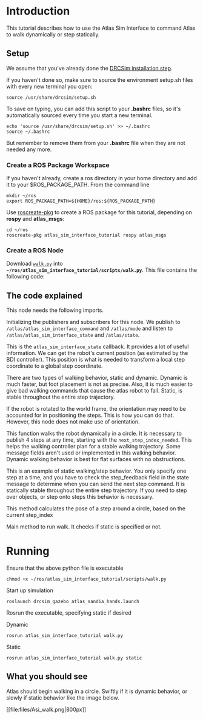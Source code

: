 # Introduction

This tutorial describes how to use the Atlas Sim Interface to command Atlas to walk dynamically or step statically.

## Setup

We assume that you've already done the [DRCSim installation step](http://gazebosim.org/tutorials?tut=drcsim_install).

If you haven't done so, make sure to source the environment setup.sh files with every new terminal you open:

~~~
source /usr/share/drcsim/setup.sh
~~~

To save on typing, you can add this script to your **.bashrc** files, so it's automatically sourced every time you start a new terminal.

~~~
echo 'source /usr/share/drcsim/setup.sh' >> ~/.bashrc
source ~/.bashrc
~~~

But remember to remove them from your **.bashrc** file when they are not needed any more.

### Create a ROS Package Workspace

If you haven't already, create a ros directory in your home directory and add it to your $ROS\_PACKAGE\_PATH. From the command line

~~~
mkdir ~/ros
export ROS_PACKAGE_PATH=${HOME}/ros:${ROS_PACKAGE_PATH}
~~~

Use [roscreate-pkg]( http://ros.org/wiki/roscreate) to create a ROS package for this tutorial, depending on **rospy** and **atlas_msgs**:

~~~
cd ~/ros
roscreate-pkg atlas_sim_interface_tutorial rospy atlas_msgs
~~~

### Create a ROS Node
Download [`walk.py`](http://bitbucket.org/osrf/gazebo_tutorials/raw/default/drcsim_atlas_interface/files/walk.py) into **`~/ros/atlas_sim_interface_tutorial/scripts/walk.py`**. This file contains the following code:

<include from='/#include/' src='http://bitbucket.org/osrf/gazebo_tutorials/raw/default/drcsim_atlas_interface/files/walk.py' />

## The code explained

This node needs the following imports.

<include from='/1/' to='/11/' src='http://bitbucket.org/osrf/gazebo_tutorials/raw/default/drcsim_atlas_interface/files/walk.py' />

Initializing the publishers and subscribers for this node. We publish to `/atlas/atlas_sim_interface_command` and `/atlas/mode` and listen to `/atlas/atlas_sim_interface_state` and `/atlas/state`.

<include from='/13/' to='/34/' src='http://bitbucket.org/osrf/gazebo_tutorials/raw/default/drcsim_atlas_interface/files/walk.py' />

This is the `atlas_sim_interface_state` callback. It provides a lot of useful information. We can get the robot's current position (as estimated by the BDI controller). This position is what is needed to transform a local step coordinate to a global step coordinate.

<include from='/36/' to='/45/' src='http://bitbucket.org/osrf/gazebo_tutorials/raw/default/drcsim_atlas_interface/files/walk.py' />

There are two types of walking behavior, static and dynamic. Dynamic is much faster, but foot placement is not as precise. Also, it is much easier to give bad walking commands that cause the atlas robot to fall. Static, is stable throughout the entire step trajectory.

<include from='/47/' to='/50/' src='http://bitbucket.org/osrf/gazebo_tutorials/raw/default/drcsim_atlas_interface/files/walk.py' />

If the robot is rotated to the world frame, the orientation may need to be accounted for in positioning the steps. This is how you can do that. However, this node does not make use of orientation.

<include from='/52/' to='/56/' src='http://bitbucket.org/osrf/gazebo_tutorials/raw/default/drcsim_atlas_interface/files/walk.py' />

This function walks the robot dynamically in a circle. It is necessary to publish 4 steps at any time, starting with the `next_step_index_needed`. This helps the walking controller plan for a stable walking trajectory. Some message fields aren't used or implemented in this walking behavior. Dynamic walking behavior is best for flat surfaces with no obstructions.

<include from='/58/' to='/88/' src='http://bitbucket.org/osrf/gazebo_tutorials/raw/default/drcsim_atlas_interface/files/walk.py' />

This is an example of static walking/step behavior. You only specify one step at a time, and you have to check the step_feedback field in the state message to determine when you can send the next step command. It is statically stable throughout the entire step trajectory. If you need to step over objects, or step onto steps this behavior is necessary.

<include from='/91/' to='/126/' src='http://bitbucket.org/osrf/gazebo_tutorials/raw/default/drcsim_atlas_interface/files/walk.py' />

This method calculates the pose of a step around a circle, based on the current step_index

<include from='/130/' to='/169/' src='http://bitbucket.org/osrf/gazebo_tutorials/raw/default/drcsim_atlas_interface/files/walk.py' />

Main method to run walk. It checks if static is specified or not.

<include from='/171/' to='/178/' src='http://bitbucket.org/osrf/gazebo_tutorials/raw/default/drcsim_atlas_interface/files/walk.py' />

# Running

Ensure that the above python file is executable

~~~
chmod +x ~/ros/atlas_sim_interface_tutorial/scripts/walk.py
~~~

Start up simulation

~~~
roslaunch drcsim_gazebo atlas_sandia_hands.launch
~~~

Rosrun the executable, specifying static if desired

Dynamic

~~~
rosrun atlas_sim_interface_tutorial walk.py
~~~

Static

~~~
rosrun atlas_sim_interface_tutorial walk.py static
~~~

## What you should see

Atlas should begin walking in a circle. Swiftly if it is dynamic behavior, or slowly if static behavior like the image below.

[[file:files/Asi_walk.png|800px]]

